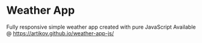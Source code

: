 # Weather App

Fully responsive simple weather app created with pure JavaScript
Available @ https://artikov.github.io/weather-app-js/

